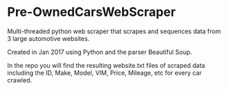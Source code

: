 # Pre-OwnedCarsWebScraper
Multi-threaded python web scraper that scrapes and sequences data from 3 large automotive websites. 

Created in Jan 2017 using Python and the parser Beautiful Soup.

In the repo you will find the resulting website.txt files of scraped data including the ID, Make, Model, VIM, Price, Mileage, etc for every car crawled.
